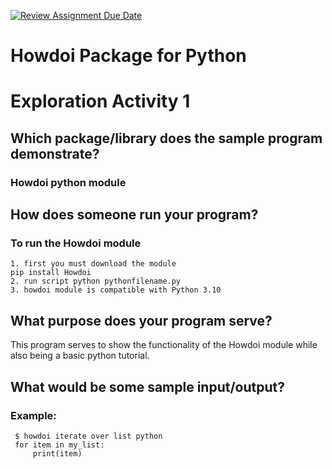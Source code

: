 [![Review Assignment Due Date](https://classroom.github.com/assets/deadline-readme-button-24ddc0f5d75046c5622901739e7c5dd533143b0c8e959d652212380cedb1ea36.svg)](https://classroom.github.com/a/FJiO-WNb)
# Howdoi Package for Python
# Exploration Activity 1
##  Which package/library does the sample program demonstrate? 
### Howdoi python module
##  How does someone run your program?
### To run the Howdoi module
    1. first you must download the module
    pip install Howdoi
    2. run script python pythonfilename.py
    3. howdoi module is compatible with Python 3.10
##  What purpose does your program serve? 
   This program serves to show the functionality of the Howdoi module while also being a basic python tutorial.
##  What would be some sample input/output?
### Example:
     
     $ howdoi iterate over list python
     for item in my_list:
         print(item)
     
    
